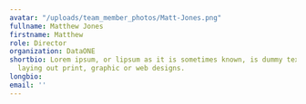 ```yaml
---
avatar: "/uploads/team_member_photos/Matt-Jones.png"
fullname: Matthew Jones
firstname: Matthew
role: Director
organization: DataONE
shortbio: Lorem ipsum, or lipsum as it is sometimes known, is dummy text used in
  laying out print, graphic or web designs.
longbio:
email: ''
---
```

